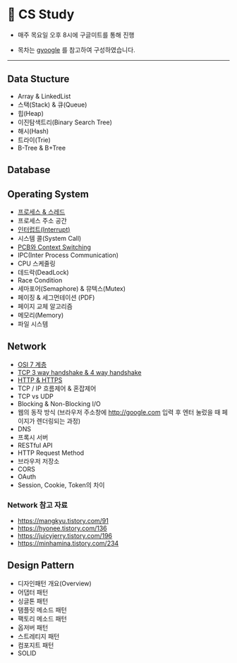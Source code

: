 # 📖 CS Study



* 매주 목요일 오후 8시에 구글미트를 통해 진행

* 목차는  [gyoogle](https://github.com/gyoogle/tech-interview-for-developer) 를 참고하여 구성하였습니다.

  

---



## Data Stucture 

* Array & LinkedList
* 스택(Stack) & 큐(Queue)
* 힙(Heap)
* 이진탐색트리(Binary Search Tree)
* 해시(Hash)
* 트라이(Trie)
* B-Tree & B+Tree



## Database



## Operating System

* [프로세스 & 스레드](https://github.com/hk-bae/CS-Study/blob/main/OS/Process-and-Thread.md)
* 프로세스 주소 공간
* [인터럽트(Interrupt)](https://github.com/hk-bae/CS-Study/blob/main/OS/Interrupt.md)
* 시스템 콜(System Call)
* [PCB와 Context Switching](https://github.com/hk-bae/CS-Study/blob/main/OS/PCB-and-Context-Swithcing.md)
* IPC(Inter Process Communication)
* CPU 스케줄링
* 데드락(DeadLock)
* Race Condition
* 세마포어(Semaphore) & 뮤텍스(Mutex)
* 페이징 & 세그먼테이션 (PDF)
* 페이지 교체 알고리즘
* 메모리(Memory)
* 파일 시스템



## Network

* [OSI 7 계층](https://github.com/hk-bae/CS-Study/blob/main/Network/network-osi-7-layers.md)
* [TCP 3 way handshake & 4 way handshake](https://github.com/hk-bae/CS-Study/blob/main/Network/TCP-3-way%20handshake-4-way-handshake.md)
* [HTTP & HTTPS](https://github.com/hk-bae/CS-Study/blob/main/Network/http-and-https.md)
* TCP / IP 흐름제어 & 혼잡제어
* TCP vs UDP 
* Blocking & Non-Blocking I/O
* 웹의 동작 방식 (브라우저 주소창에 http://google.com 입력 후 엔터 눌렀을 때 페이지가 렌더링되는 과정)
* DNS
* 프록시 서버
* RESTful API
* HTTP Request Method
* 브라우저 저장소
* CORS
* OAuth
* Session, Cookie, Token의 차이

### Network 참고 자료
- https://mangkyu.tistory.com/91
- https://hyonee.tistory.com/136  
- https://juicyjerry.tistory.com/196
- https://minhamina.tistory.com/234

## Design Pattern

* 디자인패턴 개요(Overview)
* 어댑터 패턴
* 싱글톤 패턴
* 탬플릿 메소드 패턴
* 팩토리 메소드 패턴
* 옵저버 패턴
* 스트레티지 패턴
* 컴포지트 패턴
* SOLID
